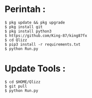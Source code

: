 # Perintah :
    $ pkg update && pkg upgrade
    $ pkg install git
    $ pkg install python3
    $ https://github.com/King-87/king87fx
    $ cd Qlizz
    $ pip3 install -r requirements.txt
    $ python Run.py
# Update Tools :
    $ cd $HOME/Qlizz
    $ git pull
    $ python Run.py
